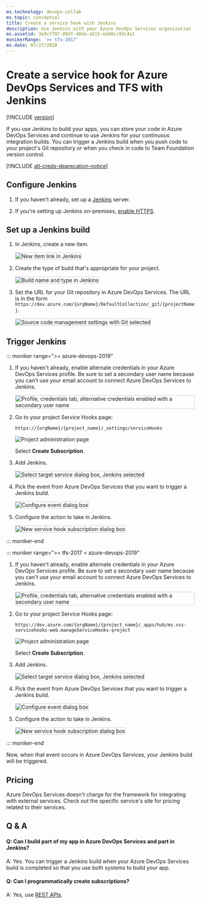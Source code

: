 ```yaml
---
ms.technology: devops-collab
ms.topic: conceptual
title: Create a service hook with Jenkins
description: Use Jenkins with your Azure DevOps Services organization
ms.assetid: 3e9cf797-092f-48da-a515-e4d0cc93c4a1
monikerRange: '>= tfs-2017'
ms.date: 07/27/2020
---
```


# Create a service hook for Azure DevOps Services and TFS with Jenkins

[!INCLUDE [version](../../includes/version-tfs-2017-through-vsts.md)]

If you use Jenkins to build your apps, you can store your code in Azure DevOps Services
and continue to use Jenkins for your continuous integration builds.
You can trigger a Jenkins build when you push code to your project's
Git repository or when you check in code to Team Foundation version control.

[!INCLUDE [alt-creds-deprecation-notice](../../includes/alt-creds-deprecation-notice.md)]

## Configure Jenkins

1. If you haven't already, set up a [Jenkins](https://jenkins-ci.org/) server.

2. If you're setting up Jenkins on-premises, [enable HTTPS](https://jenkins.io/doc/book/installing/#configuring-http).

## Set up a Jenkins build

1. In Jenkins, create a new item.

   <img alt="New item link in Jenkins" src="./media/jenkins/new-item.png" style="border: 1px solid #CCCCCC" />

2. Create the type of build that's appropriate for your project.

   <img alt="Build name and type in Jenkins" src="./media/jenkins/my-build.png" style="border: 1px solid #CCCCCC" />

3. Set the URL for your Git repository in Azure DevOps Services.
The URL is in the form ```https://dev.azure.com/{orgName}/DefaultCollection/_git/{projectName}```.

   <img alt="Source code management settings with Git selected" src="./media/jenkins/source-code-management-settings.png" style="border: 1px solid #CCCCCC" />

## Trigger Jenkins

::: moniker range=">= azure-devops-2019"

1. If you haven't already, enable alternate credentials in your Azure DevOps Services profile.
Be sure to set a secondary user name because you can't use your email account
to connect Azure DevOps Services to Jenkins.

   <img alt="Profile, credentials tab, alternative credentials enabled with a secondary user name" src="./media/jenkins/alternate-credentials.png" style="border: 1px solid #CCCCCC" />

1. Go to your project Service Hooks page: 

    `https://{orgName}/{project_name}/_settings/serviceHooks`

    ![Project administration page](./media/add-devops-service-hook.png)

    Select **Create Subscription**.

1. Add Jenkins.

   <img alt="Select target service dialog box, Jenkins selected" src="./media/jenkins/target-service.png" style="border: 1px solid #CCCCCC" />

1. Pick the event from Azure DevOps Services that you want to trigger a Jenkins build.

   <img alt="Configure event dialog box" src="./media/jenkins/configure-event.png" style="border: 1px solid #CCCCCC" />

1. Configure the action to take in Jenkins.

   <img alt="New service hook subscription dialog box" src="./media/jenkins/subscription.png" style="border: 1px solid #CCCCCC" />

::: moniker-end

::: moniker range=">= tfs-2017 < azure-devops-2019"

1. If you haven't already, enable alternate credentials in your Azure DevOps Services profile.
Be sure to set a secondary user name because you can't use your email account
to connect Azure DevOps Services to Jenkins.

   <img alt="Profile, credentials tab, alternative credentials enabled with a secondary user name" src="./media/jenkins/alternate-credentials.png" style="border: 1px solid #CCCCCC" />

1. Go to your project Service Hooks page: 

    `https://dev.azure.com/{orgName}/{project_name}/_apps/hub/ms.vss-servicehooks-web.manageServiceHooks-project`

    ![Project administration page](./media/add-service-hook.png)

    Select **Create Subscription**.

1. Add Jenkins.

   <img alt="Select target service dialog box, Jenkins selected" src="./media/jenkins/target-service.png" style="border: 1px solid #CCCCCC" />

1. Pick the event from Azure DevOps Services that you want to trigger a Jenkins build.

   <img alt="Configure event dialog box" src="./media/jenkins/configure-event.png" style="border: 1px solid #CCCCCC" />

1. Configure the action to take in Jenkins.

   <img alt="New service hook subscription dialog box" src="./media/jenkins/subscription.png" style="border: 1px solid #CCCCCC" />

::: moniker-end

Now, when that event occurs in Azure DevOps Services, your Jenkins build will be triggered.

## Pricing
Azure DevOps Services doesn't charge for the framework for integrating with external services. Check out the specific service's site
for pricing related to their services. 

## Q & A

<!-- BEGINSECTION class="m-qanda" -->

#### Q: Can I build part of my app in Azure DevOps Services and part in Jenkins?

A: Yes. You can trigger a Jenkins build when your Azure DevOps Services build is completed so that you use both systems to build your app.

#### Q: Can I programmatically create subscriptions?

A: Yes, use [REST APIs](../create-subscription.md).

<!-- ENDSECTION -->
